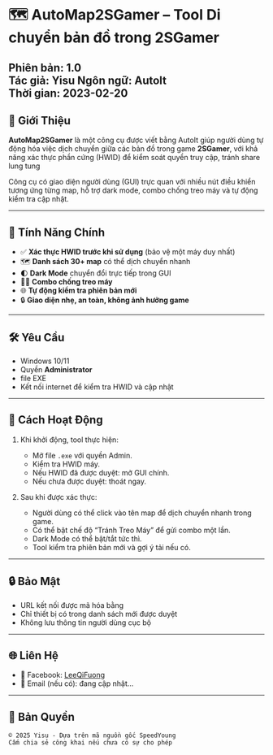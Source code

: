 
# 🗺️ AutoMap2SGamer – Tool Di chuyển bản đồ trong 2SGamer

**Phiên bản:** 1.0  
**Tác giả:** Yisu
**Ngôn ngữ:** AutoIt  
**Thời gian:** 2023-02-20
---

## 🚀 Giới Thiệu

**AutoMap2SGamer** là một công cụ được viết bằng AutoIt giúp người dùng tự động hóa việc dịch chuyển giữa các bản đồ trong game **2SGamer**, với khả năng xác thực phần cứng (HWID) để kiểm soát quyền truy cập, tránh share lung tung

Công cụ có giao diện người dùng (GUI) trực quan với nhiều nút điều khiển tương ứng từng map, hỗ trợ dark mode, combo chống treo máy và tự động kiểm tra cập nhật.

---

## 🔐 Tính Năng Chính

- ✅ **Xác thực HWID trước khi sử dụng** (bảo vệ một máy duy nhất)
- 🗺️ **Danh sách 30+ map** có thể dịch chuyển nhanh
- 🌓 **Dark Mode** chuyển đổi trực tiếp trong GUI
- 🕵️‍♂️ **Combo chống treo máy**
- 🌐 **Tự động kiểm tra phiên bản mới**
- 🔒 **Giao diện nhẹ, an toàn, không ảnh hưởng game**

---

## 🛠️ Yêu Cầu

- Windows 10/11
- Quyền **Administrator**
- file EXE
- Kết nối internet để kiểm tra HWID và cập nhật

---

## 🧪 Cách Hoạt Động

1. Khi khởi động, tool thực hiện:
   - Mở file `.exe` với quyền Admin.
   - Kiểm tra HWID máy.
   - Nếu HWID đã được duyệt: mở GUI chính.
   - Nếu chưa được duyệt: thoát ngay.

2. Sau khi được xác thực:
   - Người dùng có thể click vào tên map để dịch chuyển nhanh trong game.
   - Có thể bật chế độ “Tránh Treo Máy” để gửi combo một lần.
   - Dark Mode có thể bật/tắt tức thì.
   - Tool kiểm tra phiên bản mới và gợi ý tải nếu có.

---


## 🔒 Bảo Mật

- URL kết nối được mã hóa bằng
- Chỉ thiết bị có trong danh sách mới được duyệt
- Không lưu thông tin người dùng cục bộ

---

## 🌐 Liên Hệ

- 📘 Facebook: [LeeQiFuong](https://www.facebook.com/LeeQiFuong)
- 📧 Email (nếu có): đang cập nhật...

---

## 📜 Bản Quyền

```
© 2025 Yisu - Dựa trên mã nguồn gốc SpeedYoung
Cấm chia sẻ công khai nếu chưa có sự cho phép
```
